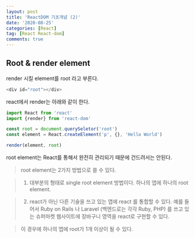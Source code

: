 ```yaml
---
layout: post
title: 'ReactDOM 기초개념 (2)'
date: '2020-08-25'
categories: [React]
tag: [React React-dom]
comments: true
---
```



## Root & render element

render 시킬 element를 root 라고 부른다.

```javascript
<div id="root"></div>
```

react에서 render는 아래와 같이 한다.

```javascript
import React from 'react'
import {render} from 'react-dom'

const root = document.querySeletor('root')
const element = React.createElement('p', {}, 'Hello World')

render(element, root)
```

root element는 React를 통해서 완전히 관리되기 때문에 건드려서는 안된다.

> root element는 2가지 방법으로 쓸 수 있다.

> 1. 대부분의 형태로 single root element 방법이다. 하나의 앱에 하나의 root element.

> 2. react가 아닌 다른 기술을 쓰고 있는 앱에 react 를 통합할 수 있다. 예를 들어서 Ruby on Rails 나 Laravel (백엔드로는 각각 Ruby, PHP) 를 쓰고 있는 슈퍼마켓 웹사이트에 장바구니 영역을 react로 구현할 수 있다.

> 이 경우에 하나의 앱에 root가 1개 이상이 될 수 있다.